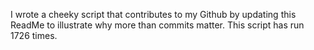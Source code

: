 I wrote a cheeky script that contributes to my Github by updating this ReadMe to illustrate why more than commits matter. This script has run 1726 times.